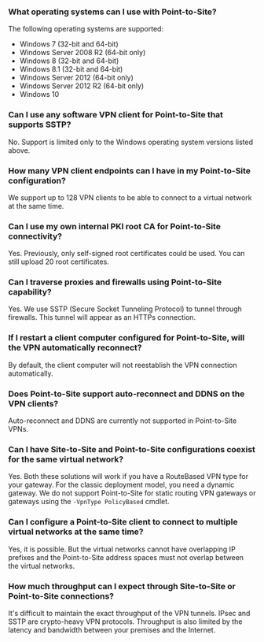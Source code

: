 ### <a name="what-operating-systems-can-i-use-with-point-to-site"></a>What operating systems can I use with Point-to-Site?
The following operating systems are supported:

* Windows 7 (32-bit and 64-bit)
* Windows Server 2008 R2 (64-bit only)
* Windows 8 (32-bit and 64-bit)
* Windows 8.1 (32-bit and 64-bit)
* Windows Server 2012 (64-bit only)
* Windows Server 2012 R2 (64-bit only)
* Windows 10

### <a name="can-i-use-any-software-vpn-client-for-point-to-site-that-supports-sstp"></a>Can I use any software VPN client for Point-to-Site that supports SSTP?
No. Support is limited only to the Windows operating system versions listed above.

### <a name="how-many-vpn-client-endpoints-can-i-have-in-my-point-to-site-configuration"></a>How many VPN client endpoints can I have in my Point-to-Site configuration?
We support up to 128 VPN clients to be able to connect to a virtual network at the same time.

### <a name="can-i-use-my-own-internal-pki-root-ca-for-point-to-site-connectivity"></a>Can I use my own internal PKI root CA for Point-to-Site connectivity?
Yes. Previously, only self-signed root certificates could be used. You can still upload 20 root certificates.

### <a name="can-i-traverse-proxies-and-firewalls-using-point-to-site-capability"></a>Can I traverse proxies and firewalls using Point-to-Site capability?
Yes. We use SSTP (Secure Socket Tunneling Protocol) to tunnel through firewalls. This tunnel will appear as an HTTPs connection.

### <a name="if-i-restart-a-client-computer-configured-for-point-to-site-will-the-vpn-automatically-reconnect"></a>If I restart a client computer configured for Point-to-Site, will the VPN automatically reconnect?
By default, the client computer will not reestablish the VPN connection automatically.

### <a name="does-point-to-site-support-auto-reconnect-and-ddns-on-the-vpn-clients"></a>Does Point-to-Site support auto-reconnect and DDNS on the VPN clients?
Auto-reconnect and DDNS are currently not supported in Point-to-Site VPNs.

### <a name="can-i-have-site-to-site-and-point-to-site-configurations-coexist-for-the-same-virtual-network"></a>Can I have Site-to-Site and Point-to-Site configurations coexist for the same virtual network?
Yes. Both these solutions will work if you have a RouteBased VPN type for your gateway. For the classic deployment model, you need a dynamic gateway. We do not support Point-to-Site for static routing VPN gateways or gateways using the `-VpnType PolicyBased` cmdlet.

### <a name="can-i-configure-a-point-to-site-client-to-connect-to-multiple-virtual-networks-at-the-same-time"></a>Can I configure a Point-to-Site client to connect to multiple virtual networks at the same time?
Yes, it is possible. But the virtual networks cannot have overlapping IP prefixes and the Point-to-Site address spaces must not overlap between the virtual networks.

### <a name="how-much-throughput-can-i-expect-through-site-to-site-or-point-to-site-connections"></a>How much throughput can I expect through Site-to-Site or Point-to-Site connections?
It's difficult to maintain the exact throughput of the VPN tunnels. IPsec and SSTP are crypto-heavy VPN protocols. Throughput is also limited by the latency and bandwidth between your premises and the Internet.